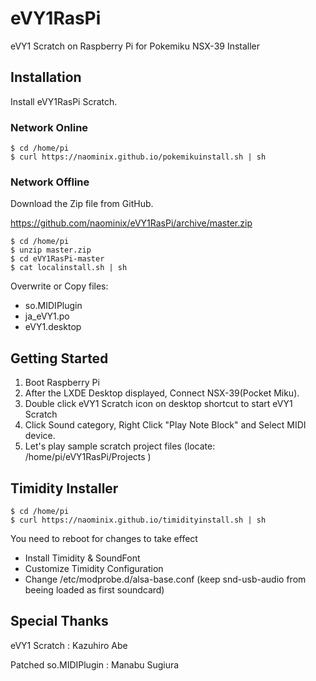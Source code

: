 eVY1RasPi
==========

eVY1 Scratch on Raspberry Pi for Pokemiku NSX-39 Installer

## Installation

Install eVY1RasPi Scratch.

### Network Online

```
$ cd /home/pi
$ curl https://naominix.github.io/pokemikuinstall.sh | sh
```

### Network Offline

Download the Zip file from GitHub.

https://github.com/naominix/eVY1RasPi/archive/master.zip

```
$ cd /home/pi
$ unzip master.zip
$ cd eVY1RasPi-master
$ cat localinstall.sh | sh
```

Overwrite or Copy files:
* so.MIDIPlugin
* ja_eVY1.po
* eVY1.desktop

## Getting Started

1. Boot Raspberry Pi
2. After the LXDE Desktop displayed, Connect NSX-39(Pocket Miku).
3. Double click eVY1 Scratch icon on desktop shortcut to start eVY1 Scratch
4. Click Sound category, Right Click "Play Note Block" and Select MIDI device.
5. Let's play sample scratch project files (locate: /home/pi/eVY1RasPi/Projects )

## Timidity Installer

```
$ cd /home/pi
$ curl https://naominix.github.io/timidityinstall.sh | sh
```

You need to reboot for changes to take effect

* Install Timidity & SoundFont
* Customize Timidity Configuration
* Change /etc/modprobe.d/alsa-base.conf (keep snd-usb-audio from beeing loaded as first soundcard)

## Special Thanks

eVY1 Scratch : Kazuhiro Abe

Patched so.MIDIPlugin : Manabu Sugiura
